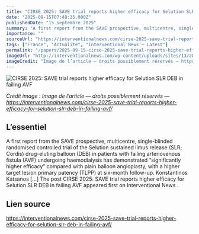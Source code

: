 ```yaml
---
title: "CIRSE 2025: SAVE trial reports higher efficacy for Selution SLR DEB in failing AVF"
date: "2025-09-15T07:48:35.000Z"
publishedDate: "15 septembre 2025"
summary: "A first report from the SAVE prospective, multicentre, single-blinded randomised controlled trial of the Selution sustained limus release (SLR; Cordis) drug-eluting balloon (DEB) in patients with failing arteriovenous fistula (AVF) undergoing haemodialysis has demonstrated “significantly higher efficacy” compared with plain balloon angioplasty, with a higher target lesion primary patency (TLPP) at six-month follow-up. Konstantinos Katsanos [&#8230;] The post CIRSE 2025: SAVE trial reports higher efficacy for Selution SLR DEB in failing AVF appeared first on Interventional News ."
importance: ""
sourceUrl: "https://interventionalnews.com/cirse-2025-save-trial-reports-higher-efficacy-for-selution-slr-deb-in-failing-avf/"
tags: ["France", "Actualité", "Interventional News — Latest"]
permalink: "/papers/2025-09-15-cirse-2025-save-trial-reports-higher-efficacy-for-selution-slr-deb-in-failing-avf"
imageUrl: "http://interventionalnews.com/wp-content/uploads/sites/13/2025/09/Image-19.jpeg"
imageCredit: "Image de l’article — droits possiblement réservés — https://interventionalnews.com/cirse-2025-save-trial-reports-higher-efficacy-for-selution-slr-deb-in-failing-avf/"
---
```


![CIRSE 2025: SAVE trial reports higher efficacy for Selution SLR DEB in failing AVF](http://interventionalnews.com/wp-content/uploads/sites/13/2025/09/Image-19.jpeg)

*Crédit image : Image de l’article — droits possiblement réservés — https://interventionalnews.com/cirse-2025-save-trial-reports-higher-efficacy-for-selution-slr-deb-in-failing-avf/*

## L’essentiel

A first report from the SAVE prospective, multicentre, single-blinded randomised controlled trial of the Selution sustained limus release (SLR; Cordis) drug-eluting balloon (DEB) in patients with failing arteriovenous fistula (AVF) undergoing haemodialysis has demonstrated “significantly higher efficacy” compared with plain balloon angioplasty, with a higher target lesion primary patency (TLPP) at six-month follow-up. Konstantinos Katsanos [&#8230;] The post CIRSE 2025: SAVE trial reports higher efficacy for Selution SLR DEB in failing AVF appeared first on Interventional News .

## Lien source

https://interventionalnews.com/cirse-2025-save-trial-reports-higher-efficacy-for-selution-slr-deb-in-failing-avf/
